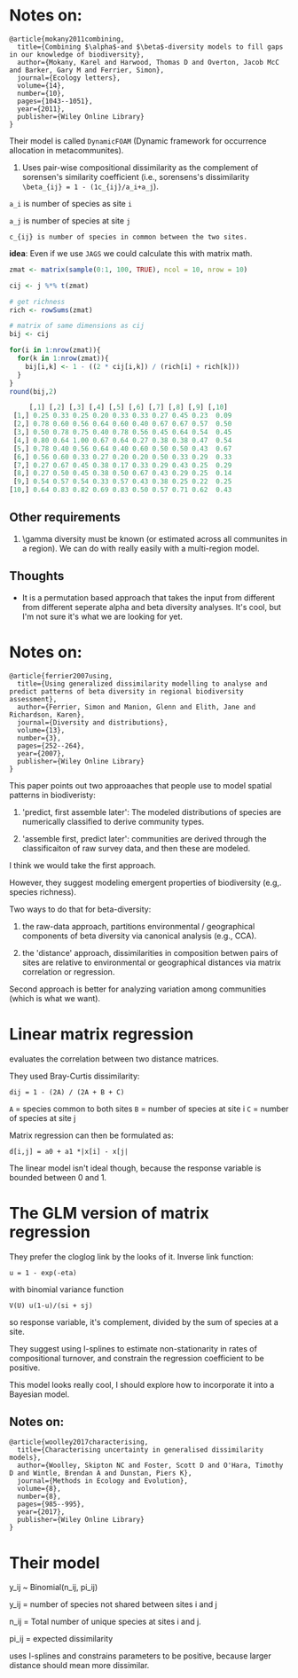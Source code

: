 # Notes on:

```
@article{mokany2011combining,
  title={Combining $\alpha$-and $\beta$-diversity models to fill gaps in our knowledge of biodiversity},
  author={Mokany, Karel and Harwood, Thomas D and Overton, Jacob McC and Barker, Gary M and Ferrier, Simon},
  journal={Ecology letters},
  volume={14},
  number={10},
  pages={1043--1051},
  year={2011},
  publisher={Wiley Online Library}
}
```

Their model is called `DynamicFOAM` (Dynamic framework for occurrence allocation in metacommunites).

1. Uses pair-wise compositional dissimilarity as the complement of sorensen's similarity coefficient (i.e., sorensens's dissimilarity `\beta_{ij} = 1 - (1c_{ij}/a_i+a_j`).

`a_i` is number of species as site `i`

`a_j` is number of species at site `j`

`c_{ij} is number of species in common between the two sites.`

**idea**: Even if we use `JAGS` we could calculate this with matrix math.

```R
zmat <- matrix(sample(0:1, 100, TRUE), ncol = 10, nrow = 10)

cij <- j %*% t(zmat)

# get richness
rich <- rowSums(zmat)

# matrix of same dimensions as cij
bij <- cij

for(i in 1:nrow(zmat)){
  for(k in 1:nrow(zmat)){
    bij[i,k] <- 1 - ((2 * cij[i,k]) / (rich[i] + rich[k])) 
  }
}
round(bij,2)

     [,1] [,2] [,3] [,4] [,5] [,6] [,7] [,8] [,9] [,10]
 [1,] 0.25 0.33 0.25 0.20 0.33 0.33 0.27 0.45 0.23  0.09
 [2,] 0.78 0.60 0.56 0.64 0.60 0.40 0.67 0.67 0.57  0.50
 [3,] 0.50 0.78 0.75 0.40 0.78 0.56 0.45 0.64 0.54  0.45
 [4,] 0.80 0.64 1.00 0.67 0.64 0.27 0.38 0.38 0.47  0.54
 [5,] 0.78 0.40 0.56 0.64 0.40 0.60 0.50 0.50 0.43  0.67
 [6,] 0.56 0.60 0.33 0.27 0.20 0.20 0.50 0.33 0.29  0.33
 [7,] 0.27 0.67 0.45 0.38 0.17 0.33 0.29 0.43 0.25  0.29
 [8,] 0.27 0.50 0.45 0.38 0.50 0.67 0.43 0.29 0.25  0.14
 [9,] 0.54 0.57 0.54 0.33 0.57 0.43 0.38 0.25 0.22  0.25
[10,] 0.64 0.83 0.82 0.69 0.83 0.50 0.57 0.71 0.62  0.43
```

## Other requirements

1. \gamma diversity must be known (or estimated across all communites in a region). We can do with really easily with a multi-region model.


## Thoughts

- It is a permutation based approach that takes the input from different from different seperate alpha and beta diversity analyses. It's cool, but I'm not sure it's what we are looking for yet.

# Notes on:

```
@article{ferrier2007using,
  title={Using generalized dissimilarity modelling to analyse and predict patterns of beta diversity in regional biodiversity assessment},
  author={Ferrier, Simon and Manion, Glenn and Elith, Jane and Richardson, Karen},
  journal={Diversity and distributions},
  volume={13},
  number={3},
  pages={252--264},
  year={2007},
  publisher={Wiley Online Library}
}
```

This paper points out two approaaches that people use to model spatial patterns in biodiveristy:

1. 'predict, first assemble later': The modeled distributions of species are numerically classified to derive community types.

2. 'assemble first, predict later': communities are derived through the classificaiton of raw survey data, and then these are modeled.

I think we would take the first approach.

However, they suggest modeling emergent properties of biodiversity (e.g,. species richness).

Two ways to do that for beta-diversity:

1. the raw-data approach, partitions environmental / geographical components of beta diversity via canonical analysis (e.g., CCA). 

2. the 'distance' approach, dissimilarities in composition betwen pairs of sites are relative to environmental or geographical distances via matrix correlation or regression.

Second approach is better for analyzing variation among communities (which is what we want).

# Linear matrix regression

evaluates the correlation between two distance matrices.

They used Bray-Curtis dissimilarity:

`dij = 1 - (2A) / (2A + B + C)`

`A` = species common to both sites
`B` = number of species at site i
`C` = number of species at site j

Matrix regression can then be formulated as:

`d[i,j] = a0 + a1 *|x[i] - x[j|`

The linear model isn't ideal though, because the response variable is bounded between 0 and 1.

# The GLM version of matrix regression

They prefer the cloglog link by the looks of it. Inverse link function:

`u = 1 - exp(-eta)`

with binomial variance function

`V(U) u(1-u)/(si + sj)`

so response variable, it's complement, divided by the sum of species at a site.

They suggest using I-splines to estimate non-stationarity in rates of compositional turnover, and constrain the regression coefficient to be positive.

This model looks really cool, I should explore how to incorporate it into a Bayesian model.

## Notes on:

```
@article{woolley2017characterising,
  title={Characterising uncertainty in generalised dissimilarity models},
  author={Woolley, Skipton NC and Foster, Scott D and O'Hara, Timothy D and Wintle, Brendan A and Dunstan, Piers K},
  journal={Methods in Ecology and Evolution},
  volume={8},
  number={8},
  pages={985--995},
  year={2017},
  publisher={Wiley Online Library}
}
```

# Their model

y_ij ~ Binomial(n_ij, pi_ij)

y_ij = number of species not shared between sites i and j

n_ij = Total number of unique species at sites i and j.

pi_ij = expected dissimilarity

uses I-splines and constrains parameters to be positive, because larger distance should mean more dissimilar.
